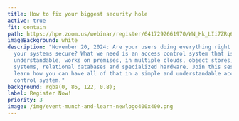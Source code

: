 ```yaml
---
title: How to fix your biggest security hole
active: true
fit: contain
path: https://hpe.zoom.us/webinar/register/6417292661970/WN_Hk_LIi7ZRq6oY4PCzpqr6w
imageBackground: white
description: "November 20, 2024: Are your users doing everything right to keep
  your systems secure? What we need is an access control system that is
  understandable, works on premises, in multiple clouds, object stores, file
  systems, relational databases and specialized hardware. Join this session to
  learn how you can have all of that in a simple and understandable access
  control system."
background: rgba(0, 86, 122, 0.8);
label: Register Now!
priority: 3
image: /img/event-munch-and-learn-newlogo400x400.png
---
```

